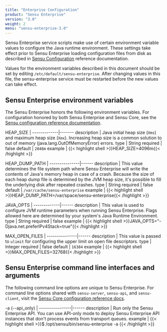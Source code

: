 ```yaml
---
title: "Enterprise Configuration"
product: "Sensu Enterprise"
version: "3.0"
weight: 2
menu: "sensu-enterprise-3.0"
---
```


Sensu Enterprise service scripts make use of certain environment variable values
to configure the Java runtime environment. These settings take effect prior to
Sensu Enterprise loading configuration files from disk as described in [Sensu
Configuration][1] reference documentation.

Values for the environment variables described in this document should be set by
editing `/etc/default/sensu-enterprise`. After changing values in this file, the
sensu-enterprise service must be restarted before the new values can take effect.

## Sensu Enterprise environment variables

The Sensu Enterprise honors the following environment variables. For
configuration honored by both Sensu Enterprise and Sensu Core, see the
[Sensu configuration reference documentation][1].

HEAP_SIZE    | 
-------------|-------
description  | Java initial heap size (`Xms`) and maximum heap size (`Xmx`). Increasing heap size is a common solution to out of memory (java.lang.OutOfMemoryError) errors.
type         | String
required     | false
default      | `2048m`
example      | {{< highlight shell >}}HEAP_SIZE=4096m{{< /highlight >}}

HEAP_DUMP_PATH | 
---------------|------
description    | This value determines the file system path where Sensu Enterprise will write the contents of Java's memory heap in case of a crash. Because the size of each heap dump file is determined by the JVM heap size, it's possible to fill the underlying disk after repeated crashes.
type           | String
required       | false
default        | `/var/cache/sensu-enterprise`
example        | {{< highlight shell >}}HEAP_DUMP_PATH=/var/space/sensu-enterprise{{< /highlight >}}

JAVA_OPTS    | 
-------------|------
description  | This value is used to configure JVM runtime parameters when running Sensu Enterprise. Flags allowed here are determined by your system's Java Runtime Environment.
type         | String
required     | false
example      | {{< highlight shell >}}JAVA_OPTS="-Djava.net.preferIPv4Stack=true"{{< /highlight >}}

MAX_OPEN_FILES | 
---------------|------
description    | This value is passed to `ulimit` for configuring the upper limit on open file descriptors.
type           | Integer
required       | false
default        | `16384`
example        | {{< highlight shell >}}MAX_OPEN_FILES=32768{{< /highlight >}}

## Sensu Enterprise command line interfaces and arguments

The following command line options are unique to Sensu Enterprise.
For command line options shared with `sensu-server`, `sensu-api`, and `sensu-client`,
visit the [Sensu Core configuration reference docs][1].

-a (-\-api_only) | 
----------------|------
description     | Run only the Sensu Enterprise API. You can use API-only mode to deploy Sensu Enterprise API instances that don't process events from transport queues.
example         | {{< highlight shell >}}$ /opt/sensu/bin/sensu-enterprise -a
{{< /highlight >}}

[1]: /sensu-core/1.2/reference/configuration
